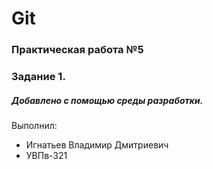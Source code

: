 # Git
### Практическая работа №5
### Задание 1.
##### Добавлено с помощью среды разработки.
Выполнил:
* Игнатьев Владимир Дмитриевич
* УВПв-321
